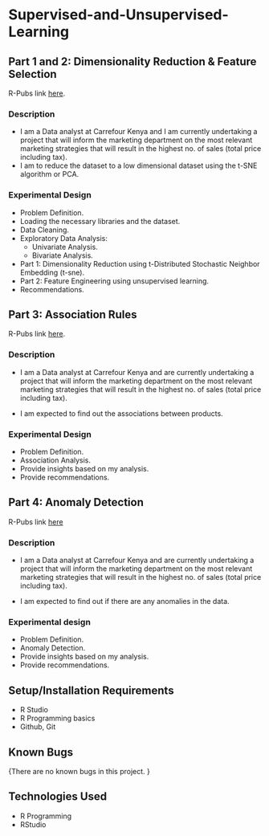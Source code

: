 # Supervised-and-Unsupervised-Learning

## Part 1 and 2: Dimensionality Reduction & Feature Selection

R-Pubs link [here](https://rpubs.com/Geoffrey_Chege/914136).

### Description        
- I am a Data analyst at Carrefour Kenya and I am currently undertaking a project that will inform the marketing department on the most relevant marketing strategies that will result in the highest no. of sales (total price including tax).
- I am to reduce the dataset to a low dimensional dataset using the t-SNE algorithm or PCA.

### Experimental Design

- Problem Definition.
- Loading the necessary libraries and the dataset.
- Data Cleaning.
- Exploratory Data Analysis:
  - Univariate Analysis.
  - Bivariate Analysis.
- Part 1: Dimensionality Reduction using t-Distributed Stochastic Neighbor Embedding (t-sne).
- Part 2: Feature Engineering using unsupervised learning.
- Recommendations.

## Part 3: Association Rules

R-Pubs link [here](https://rpubs.com/Geoffrey_Chege/914142).

### Description
- I am a Data analyst at Carrefour Kenya and are currently undertaking a project that will inform the marketing department on the most relevant marketing strategies that will result in the highest no. of sales (total price including tax).

- I am expected to find out the associations between products.

### Experimental Design

- Problem Definition.
- Association Analysis.
- Provide insights based on my analysis.
- Provide recommendations.

## Part 4: Anomaly Detection

R-Pubs link [here](https://rpubs.com/Geoffrey_Chege/914146)

### Description
- I am a Data analyst at Carrefour Kenya and are currently undertaking a project that will inform the marketing department on the most relevant marketing strategies that will result in the highest no. of sales (total price including tax).

- I am expected to find out if there are any anomalies in the data.

### Experimental design

- Problem Definition.
- Anomaly Detection.
- Provide insights based on my analysis.
- Provide recommendations.

## Setup/Installation Requirements

- R Studio
- R Programming basics
- Github, Git

## Known Bugs

{There are no known bugs in this project. }

## Technologies Used

* R Programming
* RStudio
